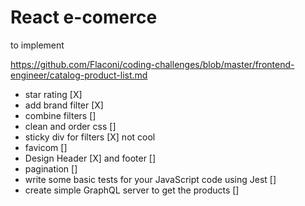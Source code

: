 # React e-comerce

to implement

https://github.com/Flaconi/coding-challenges/blob/master/frontend-engineer/catalog-product-list.md

- star rating [X]
- add brand filter [X]
- combine filters []
- clean and order css []
- sticky div for filters [X] not cool
- favicom []
- Design Header [X] and footer []
- pagination []
- write some basic tests for your JavaScript code using Jest []
- create simple GraphQL server to get the products []
